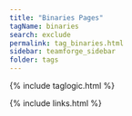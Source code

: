 ```yaml
---
title: "Binaries Pages"
tagName: binaries
search: exclude
permalink: tag_binaries.html
sidebar: teamforge_sidebar
folder: tags
---
```

{% include taglogic.html %}

{% include links.html %}
